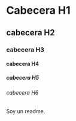 # Cabecera H1
## cabecera H2
### cabecera H3
#### cabecera H4
##### cabecera H5
###### cabecera H6
Soy un readme.
